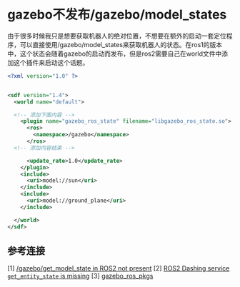 # gazebo不发布/gazebo/model_states
由于很多时候我只是想要获取机器人的绝对位置，不想要在额外的启动一套定位程序，可以直接使用/gazebo/model_states来获取机器人的状态。在ros1的版本中，这个状态会随着gazebo的启动而发布，但是ros2需要自己在world文件中添加这个插件来启动这个话题。
```xml
<?xml version="1.0" ?>


<sdf version="1.4">
  <world name="default">

  <!-- 添加下面内容 -->
    <plugin name="gazebo_ros_state" filename="libgazebo_ros_state.so">
      <ros>
        <namespace>/gazebo</namespace>
      </ros>
  <!-- 添加内容结束 -->

      <update_rate>1.0</update_rate>
    </plugin>
    <include>
      <uri>model://sun</uri>
    </include>
    <include>
      <uri>model://ground_plane</uri>
    </include>

  </world>
</sdf>
```
## 参考连接
[1] [/gazebo/get_model_state in ROS2 not present](https://robotics.stackexchange.com/questions/29310/gazebo-get-model-state-in-ros2-not-present)
[2] [ROS2 Dashing service `get_entity_state` is missing](https://answers.ros.org/question/360161/ros2-dashing-service-get_entity_state-is-missing/)
[3] [gazebo_ros_pkgs](https://github.com/ros-simulation/gazebo_ros_pkgs/blob/c071749932a541a5b8aced23c3414724a8cd1949/gazebo_ros/worlds/gazebo_ros_state_demo.world#L41-L49)